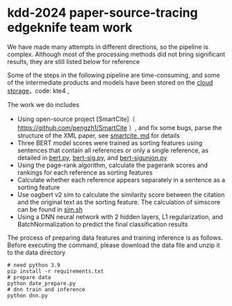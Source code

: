 # kdd-2024 paper-source-tracing edgeknife team work

We have made many attempts in different directions, so the  pipeline is  complex. Although most of the processing methods did not bring significant results, they are still listed below for reference

Some of the steps in the following pipeline are time-consuming, and some of the intermediate products and models have been stored on the [cloud storage](https://pan.baidu.com/s/16fVlq76UiXfuKkJlIimJlw?pwd=kte4)，code: kte4 ,

The work we do includes
- Using open-source project [SmartCite]（ https://github.com/pengzh1/SmartCite ）, and fix some bugs, parse the structure of the XML paper, see [smartcite. md](smartcite.md) for details
- Three BERT model scores were trained as sorting features using sentences that contain all references or only a single reference, as detailed in [bert.py](bert.py), [bert-sig.py](bert-sig.py), and [bert-sigunion.py](bert-sigunion.py)
- Using the page-rank algorithm, calculate the pagerank scores and rankings for each reference as sorting features
- Calculate whether each reference appears separately in a sentence as a sorting feature
- Use oagbert v2 sim to calculate the similarity score between the citation and the original text as the sorting feature. The calculation of simscore can be found in [sim.sh](sim.sh)
- Using a DNN neural network with 2 hidden layers, L1 regularization, and BatchNormalization to predict the final classification results



The process of preparing data features and training inference is as follows. Before executing the command, please download the data file and unzip it to the data directory
```shell
# need python 3.9
pip install -r requirements.txt
# prepare data
python date_prepare.py
# dnn train and inference
python dnn.py
```
